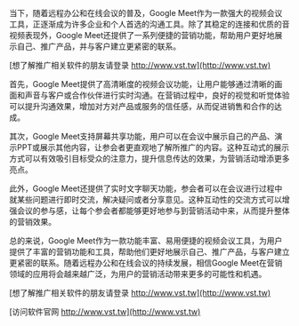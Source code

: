 当下，随着远程办公和在线会议的普及，Google Meet作为一款强大的视频会议工具，正逐渐成为许多企业和个人首选的沟通工具。除了其稳定的连接和优质的音视频表现外，Google Meet还提供了一系列便捷的营销功能，帮助用户更好地展示自己、推广产品，并与客户建立更紧密的联系。

[想了解推广相关软件的朋友请登录 http://www.vst.tw](http://www.vst.tw)

首先，Google Meet提供了高清晰度的视频会议功能，让用户能够通过清晰的画面和声音与客户或合作伙伴进行实时沟通。在营销过程中，良好的视觉和听觉体验可以提升沟通效果，增加对方对产品或服务的信任感，从而促进销售和合作的达成。

其次，Google Meet支持屏幕共享功能，用户可以在会议中展示自己的产品、演示PPT或展示其他内容，让参会者更直观地了解所推广的内容。这种互动式的展示方式可以有效吸引目标受众的注意力，提升信息传达的效果，为营销活动增添更多亮点。

此外，Google Meet还提供了实时文字聊天功能，参会者可以在会议进行过程中就某些问题进行即时交流，解决疑问或者分享意见。这种互动性的交流方式可以增强会议的参与感，让每个参会者都能够更好地参与到营销活动中来，从而提升整体的营销效果。

总的来说，Google Meet作为一款功能丰富、易用便捷的视频会议工具，为用户提供了丰富的营销功能和工具，帮助他们更好地展示自己、推广产品，与客户建立更紧密的联系。随着远程办公和在线会议的持续发展，相信Google Meet在营销领域的应用将会越来越广泛，为用户的营销活动带来更多的可能性和机遇。

[想了解推广相关软件的朋友请登录 http://www.vst.tw](http://www.vst.tw)


[访问软件官网 http://www.vst.tw](http://www.vst.tw)
